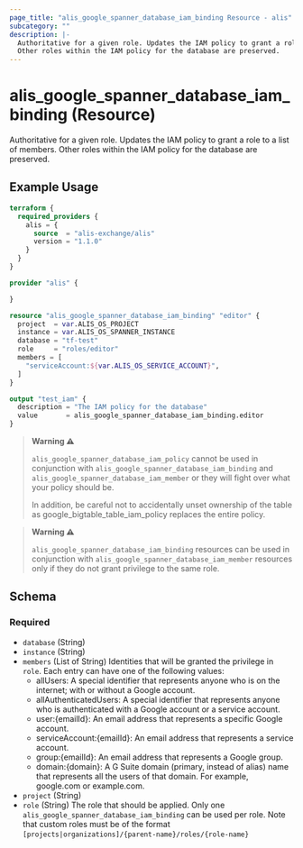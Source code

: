 ```yaml
---
page_title: "alis_google_spanner_database_iam_binding Resource - alis"
subcategory: ""
description: |-
  Authoritative for a given role. Updates the IAM policy to grant a role to a list of members.
  Other roles within the IAM policy for the database are preserved.
---
```


# alis_google_spanner_database_iam_binding (Resource)

Authoritative for a given role. Updates the IAM policy to grant a role to a list of members.
Other roles within the IAM policy for the database are preserved.

## Example Usage

```terraform
terraform {
  required_providers {
    alis = {
      source  = "alis-exchange/alis"
      version = "1.1.0"
    }
  }
}

provider "alis" {

}

resource "alis_google_spanner_database_iam_binding" "editor" {
  project  = var.ALIS_OS_PROJECT
  instance = var.ALIS_OS_SPANNER_INSTANCE
  database = "tf-test"
  role     = "roles/editor"
  members = [
    "serviceAccount:${var.ALIS_OS_SERVICE_ACCOUNT}",
  ]
}

output "test_iam" {
  description = "The IAM policy for the database"
  value       = alis_google_spanner_database_iam_binding.editor
}
```

> **Warning ⚠️**
>
> `alis_google_spanner_database_iam_policy` cannot be used in conjunction with `alis_google_spanner_database_iam_binding` and `alis_google_spanner_database_iam_member` or they will fight over what your policy should be.
>
> In addition, be careful not to accidentally unset ownership of the table as google_bigtable_table_iam_policy replaces the entire policy.

> **Warning ⚠️**
>
> `alis_google_spanner_database_iam_binding` resources can be used in conjunction with `alis_google_spanner_database_iam_member` resources only if they do not grant privilege to the same role.

<!-- schema generated by tfplugindocs -->
## Schema

### Required

- `database` (String)
- `instance` (String)
- `members` (List of String) Identities that will be granted the privilege in `role`. Each entry can have one of the following values:
	- allUsers: A special identifier that represents anyone who is on the internet; with or without a Google account.
	- allAuthenticatedUsers: A special identifier that represents anyone who is authenticated with a Google account or a service account.
	- user:{emailId}: An email address that represents a specific Google account.
	- serviceAccount:{emailId}: An email address that represents a service account.
	- group:{emailId}: An email address that represents a Google group.
	- domain:{domain}: A G Suite domain (primary, instead of alias) name that represents all the users of that domain. For example, google.com or example.com.
- `project` (String)
- `role` (String) The role that should be applied. Only one `alis_google_spanner_database_iam_binding` can be used per role.
Note that custom roles must be of the format `[projects|organizations]/{parent-name}/roles/{role-name}`